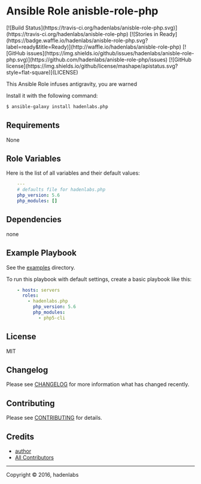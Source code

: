 # Ansible Role anisble-role-php

<span class="badges" align="center">
[![Build Status](https://travis-ci.org/hadenlabs/anisble-role-php.svg)](https://travis-ci.org/hadenlabs/anisble-role-php)
[![Stories in Ready](https://badge.waffle.io/hadenlabs/anisble-role-php.svg?label=ready&title=Ready)](http://waffle.io/hadenlabs/anisble-role-php)
[![GitHub issues](https://img.shields.io/github/issues/hadenlabs/anisble-role-php.svg)](https://github.com/hadenlabs/anisble-role-php/issues)
[![GitHub license](https://img.shields.io/github/license/mashape/apistatus.svg?style=flat-square)](LICENSE)
</span>


This Ansible Role infuses antigravity, you are warned

Install it with the following command:

```bash
$ ansible-galaxy install hadenlabs.php

```
Requirements
------------

None



## Role Variables

Here is the list of all variables and their default values:

```yaml
    ---
    # defaults file for hadenlabs.php
    php_version: 5.6
    php_modules: []
```


## Dependencies

none

## Example Playbook

See the [examples](./examples/) directory.

To run this playbook with default settings, create a basic playbook like this:

```yaml
    - hosts: servers
      roles:
        - hadenlabs.php
          php_version: 5.6
          php_modules:
            - php5-cli

```

## License

MIT

## Changelog

Please see [CHANGELOG](CHANGELOG.md) for more information what has changed recently.

## Contributing

Please see [CONTRIBUTING](CONTRIBUTING.md) for details.

## Credits

- [author][link-author]
- [All Contributors][link-contributors]


---
Copyright © 2016, hadenlabs

<!-- Other -->

[link-author]: https://github.com/luismayta
[link-contributors]: contributors